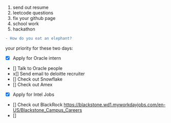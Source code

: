 1. send out resume
2. leetcode questions
3. fix your github page
4. school work
5. hackathon

``` diff
- How do you eat an elephant?
```

your priority for these two days:
- [x] Apply for Oracle intern
- [] Talk to Oracle people
- x[] Send email to deloitte recruiter
- [] Check out Snowflake
- [] Check out Amex
- [x] Apply for Intel Jobs
- [] Check out BlackRock https://blackstone.wd1.myworkdayjobs.com/en-US/Blackstone_Campus_Careers
- [] 
